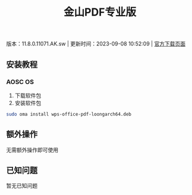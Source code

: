 ﻿---
id: 1753
title: 金山PDF专业版
toc: true
weight: 1753
---

版本：11.8.0.11071.AK.sw | 更新时间：2023-09-08 10:52:09 | [官方下载页面](http://app.loongapps.cn/#/detail/1753)

## 安装教程 

### AOSC OS 

1. 下载软件包
2. 安装软件包

```bash
sudo oma install wps-office-pdf-loongarch64.deb
```

## 额外操作

无需额外操作即可使用

## 已知问题

暂无已知问题

